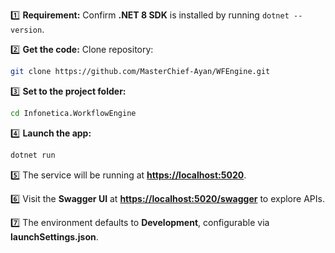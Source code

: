 1️⃣ **Requirement:** Confirm **.NET 8 SDK** is installed by running `dotnet --version`.

2️⃣ **Get the code:** Clone repository:

```bash
git clone https://github.com/MasterChief-Ayan/WFEngine.git
```

3️⃣ **Set to the project folder:**

```bash
cd Infonetica.WorkflowEngine
```

4️⃣ **Launch the app:**

```bash
dotnet run
```

5️⃣ The service will be running at **[https://localhost:5020](https://localhost:5020)**.

6️⃣ Visit the **Swagger UI** at **[https://localhost:5020/swagger](https://localhost:5020/swagger)** to explore APIs.

7️⃣ The environment defaults to **Development**, configurable via **launchSettings.json**.
